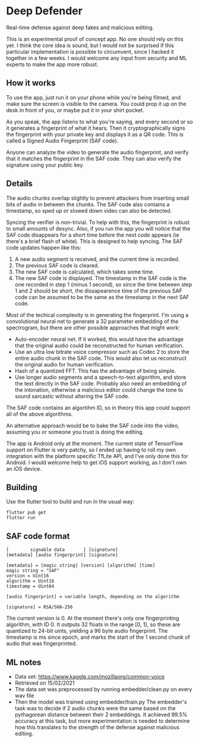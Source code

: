 # Deep Defender
Real-time defense against deep fakes and malicious editing.

This is an experimental proof of concept app. No one should rely on this yet. I
think the core idea is sound, but I would not be surprised if this particular
implementation is possible to circumvent, since I hacked it together in a few
weeks. I would welcome any input from security and ML experts to make the app
more robust.

## How it works

To use the app, just run it on your phone while you're being filmed, and make
sure the screen is visible to the camera. You could prop it up on the desk in
front of you, or maybe put it in your shirt pocket.

As you speak, the app listens to what you're saying, and every second or so it
generates a fingerprint of what it hears. Then it cryptographically signs the
fingerprint with your private key and displays it as a QR code. This is called a
Signed Audio Fingerprint (SAF code).

Anyone can analyze the video to generate the audio fingerprint, and verify that
it matches the fingerprint in the SAF code. They can also verify the signature
using your public key.

## Details

The audio chunks overlap slightly to prevent attackers from inserting small bits
of audio in between the chunks. The SAF code also contains a timestamp, so sped
up or slowed down video can also be detected.

Syncing the verifier is non-trivial. To help with this, the fingerprint is
robust to small amounts of desync. Also, if you run the app you will notice
that the SAF code disappears for a short time before the next code appears (ie
there's a brief flash of white). This is designed to help syncing. The SAF code
updates happen like this:
1. A new audio segment is received, and the current time is recorded.
2. The previous SAF code is cleared.
3. The new SAF code is calculated, which takes some time.
4. The new SAF code is displayed.
The timestamp in the SAF code is the one recorded in step 1 (minus 1 second), so
since the time between step 1 and 2 should be short, the dissapearence time of
the previous SAF code can be assumed to be the same as the timestamp in the next
SAF code.

Most of the techical complexity is in generating the fingerprint. I'm using a
convolutional neural net to generate a 32 parameter embedding of the
spectrogram, but there are other possible approaches that might work:
- Auto-encoder neural net. If it worked, this would have the advantage that the
  original audio could be reconstructed for human verification.
- Use an ultra low bitrate voice compressor such as Codec 2 to store the entire
  audio chunk in the SAF code. This would also let us reconstruct the original
  audio for human verification.
- Hash of a quantized FFT. This has the advantage of being simple.
- Use longer audio segments and a speech-to-text algorithm, and store the text
  directly in the SAF code. Probably also need an embedding of the intonation,
  otherwise a malicious editor could change the tone to sound sarcastic without
  altering the SAF code.

The SAF code contains an algortihm ID, so in theory this app could support all
of the above algorithms.

An alternative approach would be to bake the SAF code into the video, assuming
you or someone you trust is doing the editing.

The app is Android only at the moment. The current state of TensorFlow support
on Flutter is very patchy, so I ended up having to roll my own integration with
the platform specific TfLite API, and I've only done this for Android. I would
welcome help to get iOS support working, as I don't own an iOS device.

## Building

Use the flutter tool to build and run in the usual way:

```
flutter pub get
flutter run
```

## SAF code format

```
[        signable data       ] [signature]
[metadata] [audio fingerprint] [signature]

[metadata] = [magic string] [version] [algorithm] [time]
magic string = "SAF"
version = Uint16
algorithm = Uint16
timestamp = Uint64

[audio fingerprint] = variable length, depending on the algorithm

[signature] = RSA/SHA-256
```

The current version is 0. At the moment there's only one fingerprinting
algorithm, with ID 0. It outputs 32 floats in the range [0, 1], so these are
quantized to 24-bit uints, yielding a 96 byte audio fingerprint. The timestamp
is ms since epoch, and marks the start of the 1 second chunk of audio that was
fingerprinted.

## ML notes
- Data set: https://www.kaggle.com/mozillaorg/common-voice
- Retrieved on 15/02/2021
- The data set was preprocessed by running embedder/clean.py on every wav file
- Then the model was trained using embedder/train.py
The embedder's task was to decide if 2 audio chunks were the same based on the
pythagorean distance between their 2 embeddings. It achieved 99.5% accuracy at
this task, but more experimentation is needed to determine how this translates
to the strength of the defense against malicious editing.
